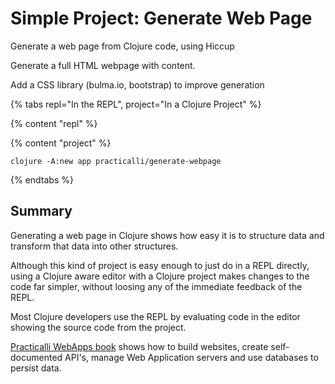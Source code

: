 # Simple Project: Generate Web Page
Generate a web page from Clojure code, using Hiccup

Generate a full HTML webpage with content.

Add a CSS library (bulma.io, bootstrap) to improve generation

{% tabs repl="In the REPL", project="In a Clojure Project" %}

{% content "repl" %}


{% content "project" %}

```shell
clojure -A:new app practicalli/generate-webpage
```



{% endtabs %}


## Summary
Generating a web page in Clojure shows how easy it is to structure data and transform that data into other structures.

Although this kind of project is easy enough to just do in a REPL directly, using a Clojure aware editor with a Clojure project makes changes to the code far simpler, without loosing any of the immediate feedback of the REPL.

Most Clojure developers use the REPL by evaluating code in the editor showing the source code from the project.

[Practicalli WebApps book](https://practicalli.github.io/clojure-webapps/) shows how to build websites, create self-documented API's, manage Web Application servers and use databases to persist data.
